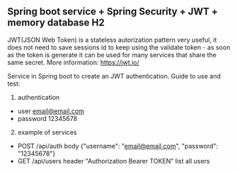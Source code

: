 ## Spring boot service + Spring Security + JWT + memory database H2

JWT(JSON Web Token) is a stateless autorization pattern very useful, it does not need to save sessions id to keep using the validate token - as soon as the token is generate it can be used for many services that share the same secret. 
More information: https://jwt.io/

Service in Spring boot to create an JWT authentication. Guide to use and test:

1. authentication
  - user email@email.com 
  - password 12345678
2. example of services
  -  POST /api/auth body {"username": "email@email.com", "password": "12345678"}
  - GET /api/users header "Authorization Bearer TOKEN" list all users
